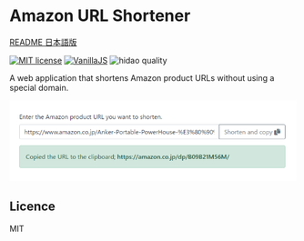 # Amazon URL Shortener

[README 日本語版](README_ja.md)

[![MIT license](https://img.shields.io/badge/license-MIT-blue.svg?style=flat)](LICENSE.md)
[![VanillaJS](https://img.shields.io/badge/Framework-VanillaJS-blue.svg)](https://nodejs.org/ja/)
![hidao quality](https://img.shields.io/badge/hidao-quality-orange.svg)

A web application that shortens Amazon product URLs without using a special domain.

![](img/ss01_en.png)

## Licence

MIT
